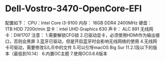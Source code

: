 # Dell-Vostro-3470-OpenCore-EFI
配置如下：
CPU：Intel Core i3-9100
内存： 16GB DDR4 2400MHz
硬盘： 1TB HDD 7200r/min
显卡：intel UHD Graphics 630
声卡： ALC 891
无线网卡：DW1707
注意：
1.需要解锁CFG锁
2.已驱动显卡，必须使用HDMI作为输出接口，否则会黑屏
3.蓝牙已驱动，但是开启蓝牙时会影响无线网络的使用
4.无线网卡可驱动，需要修改S/L/E中的文件
5.可以引导macOS Big Sur 11.2.1及以下的版本（最低到10.14）
6.内置OC主题
7.使用OC0.6.6版本
